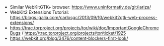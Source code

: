 - Similar WebKitGTK+ browser: https://www.uninformativ.de/git/lariza/
- WebKit2 Extensions Tutorial: https://blogs.igalia.com/carlosgc/2013/09/10/webkit2gtk-web-process-extensions/
- https://trac.torproject.org/projects/tor/wiki/doc/ImportantGoogleChromeBugs / https://trac.torproject.org/projects/tor/ticket/1925
- https://webkit.org/blog/3476/content-blockers-first-look/
